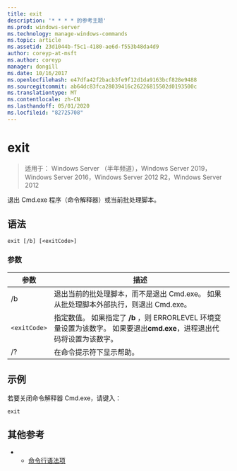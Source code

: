 ```yaml
---
title: exit
description: '* * * * 的参考主题'
ms.prod: windows-server
ms.technology: manage-windows-commands
ms.topic: article
ms.assetid: 23d1044b-f5c1-4180-ae6d-f553b48da4d9
author: coreyp-at-msft
ms.author: coreyp
manager: dongill
ms.date: 10/16/2017
ms.openlocfilehash: e47dfa42f2bacb3fe9f12d1da9163bcf828e9488
ms.sourcegitcommit: ab64dc83fca28039416c26226815502d0193500c
ms.translationtype: MT
ms.contentlocale: zh-CN
ms.lasthandoff: 05/01/2020
ms.locfileid: "82725708"
---
```

# <a name="exit"></a>exit

> 适用于： Windows Server （半年频道），Windows Server 2019，Windows Server 2016，Windows Server 2012 R2，Windows Server 2012

退出 Cmd.exe 程序（命令解释器）或当前批处理脚本。  
  
## <a name="syntax"></a>语法  
```  
exit [/b] [<exitCode>]  
```  
### <a name="parameters"></a>参数  

| 参数  |                                                                                         描述                                                                                          |
|------------|----------------------------------------------------------------------------------------------------------------------------------------------------------------------------------------------|
|     /b     |                                      退出当前的批处理脚本，而不是退出 Cmd.exe。 如果从批处理脚本外部执行，则退出 Cmd.exe。                                      |
| `<exitCode>` | 指定数值。 如果指定了 **/b** ，则 ERRORLEVEL 环境变量设置为该数字。 如果要退出**cmd.exe**，进程退出代码将设置为该数字。 |
|     /?     |                                                                             在命令提示符下显示帮助。                                                                             |

## <a name="examples"></a>示例  
若要关闭命令解释器 Cmd.exe，请键入：  
```  
exit  
```  
## <a name="additional-references"></a>其他参考  
-   - [命令行语法项](command-line-syntax-key.md)  

